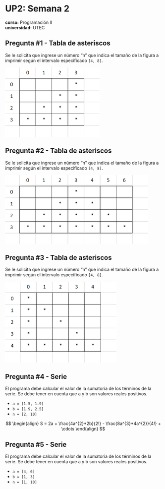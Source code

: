 # UP2: Semana 2 
**curso:** Programación II  
**universidad:** UTEC 
## Pregunta #1 - Tabla de asteriscos
Se le solicita que ingrese un número “n” que indica el tamaño de la figura a imprimir según el intervalo especificado `[4, 8]`.
<div>
<img title="a title" alt="Alt text" src="/media/E1.png">
</div>

## Pregunta #2 - Tabla de asteriscos
Se le solicita que ingrese un número “n” que indica el tamaño de la figura a imprimir según el intervalo especificado `[4, 8]`.
<div>
<img title="a title" alt="Alt text" src="/media/E2.png">
</div>

## Pregunta #3 - Tabla de asteriscos
Se le solicita que ingrese un número “n” que indica el tamaño de la figura a imprimir según el intervalo especificado `[4, 8]`.
<div>
<img title="a title" alt="Alt text" src="/media/E3.png">
</div>

## Pregunta #4 - Serie
El programa debe calcular el valor de la sumatoria de los términos de la serie. Se debe tener en cuenta que a y b son valores reales positivos.
- `a = [1.5, 1.9]`
- `b = [1.9, 2.5]`
- `n = [2, 10]`

$$
\begin{align}
  S = 2a + \frac{4a^{2}*2b}{2!} - \frac{8a^{3}*4a^{2}}{4!} + \cdots 
\end{align}
$$

## Pregunta #5 - Serie
El programa debe calcular el valor de la sumatoria de los términos de la serie. Se debe tener en cuenta que a y b son valores reales positivos.
- `a = [4, 6]`
- `b = [1, 3]`
- `n = [1, 10]`
